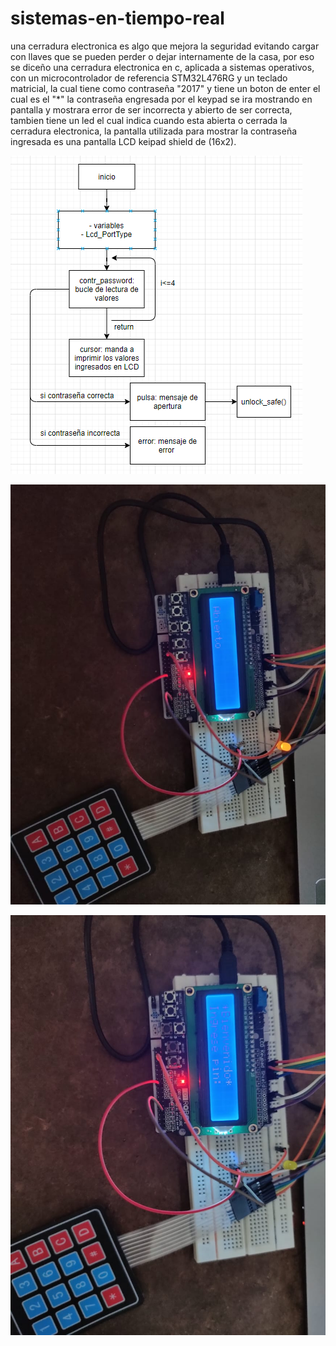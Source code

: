 # sistemas-en-tiempo-real

una cerradura electronica es algo que mejora la seguridad evitando cargar con llaves que se pueden perder o dejar internamente de la casa, por eso se diceño una cerradura electronica en c, aplicada a sistemas operativos, con un microcontrolador de referencia STM32L476RG y un teclado matricial, la cual tiene como contraseña "2017" y tiene un boton de enter el cual es el "*" la contraseña engresada por el keypad se ira mostrando en pantalla y mostrara error de ser incorrecta y abierto de ser correcta, tambien tiene un led el cual indica cuando esta abierta o cerrada la cerradura electronica, la pantalla utilizada para mostrar la contraseña ingresada es una pantalla LCD keipad shield de (16x2).

![Alt text](/diagrama%20de%20bloques.png?raw=true "Optional Title") 

![Alt text](/abierto.jpeg?raw=true "Optional Title") 

![Alt text](/cerrada.jpeg?raw=true "Optional Title") 

